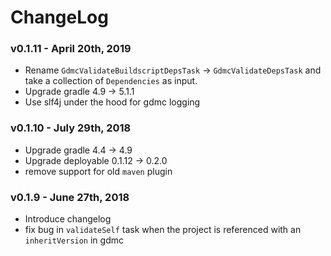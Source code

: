 # ChangeLog

### v0.1.11 - April 20th, 2019
 - Rename `GdmcValidateBuildscriptDepsTask` -> `GdmcValidateDepsTask` and take a collection of `Dependencies` as input.
 - Upgrade gradle 4.9 -> 5.1.1
 - Use slf4j under the hood for gdmc logging

### v0.1.10 - July 29th, 2018
 - Upgrade gradle 4.4 -> 4.9
 - Upgrade deployable 0.1.12 -> 0.2.0
 - remove support for old `maven` plugin

### v0.1.9 - June 27th, 2018
 - Introduce changelog
 - fix bug in `validateSelf` task when the project is referenced with an `inheritVersion` in gdmc
